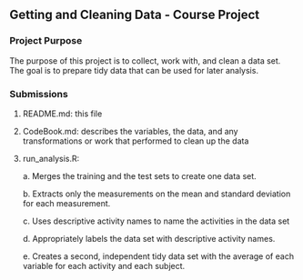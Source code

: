 ## Getting and Cleaning Data - Course Project

### Project Purpose


The purpose of this project is to collect, work with, and clean a data set. 
The goal is to prepare tidy data that can be used for later analysis. 

### Submissions


1) README.md: this file

2) CodeBook.md: describes the variables, the data, and any transformations or work that performed to clean up the data

3) run_analysis.R: 

	a. Merges the training and the test sets to create one data set.

	b. Extracts only the measurements on the mean and standard deviation for each measurement. 

	c. Uses descriptive activity names to name the activities in the data set

	d. Appropriately labels the data set with descriptive activity names. 

	e. Creates a second, independent tidy data set with the average of each variable for each activity and each subject.